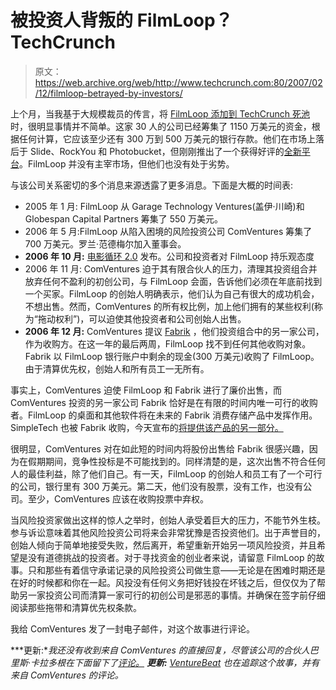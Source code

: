 # 被投资人背叛的 FilmLoop？TechCrunch

> 原文：<https://web.archive.org/web/http://www.techcrunch.com:80/2007/02/12/filmloop-betrayed-by-investors/>

 [](https://web.archive.org/web/20230218052212/http://www.filmloop.com/) 上个月，当我基于大规模裁员的传言，将 [FilmLoop 添加到 TechCrunch 死池](https://web.archive.org/web/20230218052212/https://techcrunch.com/2007/01/06/filmloop-dips-toes-into-the-deadpool/)时，很明显事情并不简单。这家 30 人的公司已经筹集了 1150 万美元的资金，根据任何计算，它应该至少还有 300 万到 500 万美元的银行存款。他们在市场上落后于 Slide、RockYou 和 Photobucket，但刚刚推出了一个获得好评的[全新平台](https://web.archive.org/web/20230218052212/https://techcrunch.com/2006/10/03/filmloop-20-coming-this-month-improvements-mixed/)。FilmLoop 并没有主宰市场，但他们也没有处于劣势。

与该公司关系密切的多个消息来源透露了更多消息。下面是大概的时间表:

*   2005 年 1 月: FilmLoop 从 Garage Technology Ventures(盖伊·川崎)和 Globespan Capital Partners 筹集了 550 万美元。
*   2006 年 5 月:FilmLoop 从陷入困境的风险投资公司 ComVentures 筹集了 700 万美元。罗兰·范德梅尔加入董事会。
*   **2006 年 10 月:** [电影循环 2.0](https://web.archive.org/web/20230218052212/https://techcrunch.com/2006/10/03/filmloop-20-coming-this-month-improvements-mixed/) 发布。公司和投资者对 FilmLoop 持乐观态度
*   2006 年 11 月: ComVentures 迫于其有限合伙人的压力，清理其投资组合并放弃任何不盈利的初创公司，与 FilmLoop 会面，告诉他们必须在年底前找到一个买家。FilmLoop 的创始人明确表示，他们认为自己有很大的成功机会，不想出售。然而，ComVentures 的所有权比例，加上他们拥有的某些权利(称为“拖动权利”)，可以迫使其他投资者和公司创始人出售。
*   **2006 年 12 月:** ComVentures 提议 [Fabrik](https://web.archive.org/web/20230218052212/https://techcrunch.com/2006/07/10/fabrik-media-storage-opens-limited-beta-accounts-today/) ，他们投资组合中的另一家公司，作为收购方。在这一年的最后两周，FilmLoop 找不到任何其他收购对象。Fabrik 以 FilmLoop 银行账户中剩余的现金(300 万美元)收购了 FilmLoop。由于清算优先权，创始人和所有员工一无所有。

事实上，ComVentures 迫使 FilmLoop 和 Fabrik 进行了廉价出售，而 ComVentures 投资的另一家公司 Fabrik 恰好是在有限的时间内唯一可行的收购者。FilmLoop 的桌面和其他软件将在未来的 Fabrik 消费存储产品中发挥作用。SimpleTech 也被 Fabrik 收购，今天宣布的[将提供该产品的另一部分。](https://web.archive.org/web/20230218052212/http://www.prnewswire.com/cgi-bin/stories.pl?ACCT=104&STORY=/www/story/02-12-2007/0004525304&EDATE=)

很明显，ComVentures 对在如此短的时间内将股份出售给 Fabrik 很感兴趣，因为在假期期间，竞争性投标是不可能找到的。同样清楚的是，这次出售不符合任何人的最佳利益，除了他们自己。有一天，FilmLoop 的创始人和员工有了一个可行的公司，银行里有 300 万美元。第二天，他们没有股票，没有工作，也没有公司。至少，ComVentures 应该在收购投票中弃权。

当风险投资家做出这样的惊人之举时，创始人承受着巨大的压力，不能节外生枝。参与诉讼意味着其他风险投资公司将来会非常犹豫是否投资他们。出于声誉目的，创始人倾向于简单地接受失败，然后离开，希望重新开始另一项风险投资，并且希望是没有道德挑战的投资者。对于寻找资金的创业者来说，请留意 FilmLoop 的故事。只和那些有着信守承诺记录的风险投资公司做生意——无论是在困难时期还是在好的时候都和你在一起。风投没有任何义务把好钱投在坏钱之后，但仅仅为了帮助另一家投资公司而清算一家可行的初创公司是邪恶的事情。并确保在签字前仔细阅读那些拖带和清算优先权条款。

我给 ComVentures 发了一封电子邮件，对这个故事进行评论。

***更新:**我还没有收到来自 ComVentures 的直接回复，尽管该公司的合伙人巴里斯·卡拉多根在下面留下了[评论。](https://web.archive.org/web/20230218052212/https://techcrunch.com/2007/02/12/filmloop-betrayed-by-investors/#comment-935270)*
 ***更新:** [VentureBeat](https://web.archive.org/web/20230218052212/http://venturebeat.com/2007/02/13/filmloops-demise-the-reputation-of-vcs-and-how-you-can-help/) 也在追踪这个故事，并有来自 ComVentures 的评论。*